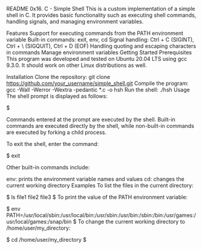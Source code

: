 README 0x16. C - Simple Shell This is a custom implementation of a simple shell in C. It provides basic functionality such as executing shell commands, handling signals, and managing environment variables.

Features Support for executing commands from the PATH environment variable Built-in commands: exit, env, cd Signal handling: Ctrl + C (SIGINT), Ctrl + \ (SIGQUIT), Ctrl + D (EOF) Handling quoting and escaping characters in commands Manage environment variables Getting Started Prerequisites This program was developed and tested on Ubuntu 20.04 LTS using gcc 9.3.0. It should work on other Linux distributions as well.

Installation Clone the repository: git clone https://github.com/your_username/simple_shell.git Compile the program: gcc -Wall -Werror -Wextra -pedantic *.c -o hsh Run the shell: ./hsh Usage The shell prompt is displayed as follows:

$

Commands entered at the prompt are executed by the shell. Built-in commands are executed directly by the shell, while non-built-in commands are executed by forking a child process.

To exit the shell, enter the command:

$ exit

Other built-in commands include:

env: prints the environment variable names and values cd: changes the current working directory Examples To list the files in the current directory:

$ ls file1 file2 file3 $ To print the value of the PATH environment variable:

$ env PATH=/usr/local/sbin:/usr/local/bin:/usr/sbin:/usr/bin:/sbin:/bin:/usr/games:/usr/local/games:/snap/bin $ To change the current working directory to /home/user/my_directory:

$ cd /home/user/my_directory $
